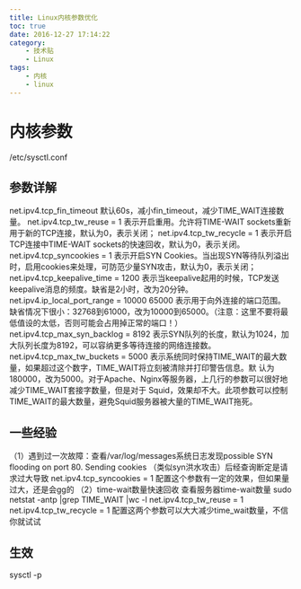 ```yaml
---
title: Linux内核参数优化
toc: true
date: 2016-12-27 17:14:22
category: 
	- 技术贴
	- Linux
tags: 
    - 内核
    - linux
---
```


# 内核参数

/etc/sysctl.conf

## 参数详解
net.ipv4.tcp_fin_timeout
默认60s，减小fin_timeout，减少TIME_WAIT连接数量。
net.ipv4.tcp_tw_reuse = 1
表示开启重用。允许将TIME-WAIT sockets重新用于新的TCP连接，默认为0，表示关闭；
net.ipv4.tcp_tw_recycle = 1
表示开启TCP连接中TIME-WAIT sockets的快速回收，默认为0，表示关闭。
net.ipv4.tcp_syncookies = 1 
表示开启SYN Cookies。当出现SYN等待队列溢出时，启用cookies来处理，可防范少量SYN攻击，默认为0，表示关闭； 
net.ipv4.tcp_keepalive_time = 1200 
表示当keepalive起用的时候，TCP发送keepalive消息的频度。缺省是2小时，改为20分钟。 
net.ipv4.ip_local_port_range = 10000 65000 
表示用于向外连接的端口范围。缺省情况下很小：32768到61000，改为10000到65000。（注意：这里不要将最低值设的太低，否则可能会占用掉正常的端口！） 
net.ipv4.tcp_max_syn_backlog = 8192 
表示SYN队列的长度，默认为1024，加大队列长度为8192，可以容纳更多等待连接的网络连接数。 
net.ipv4.tcp_max_tw_buckets = 5000 
表示系统同时保持TIME_WAIT的最大数量，如果超过这个数字，TIME_WAIT将立刻被清除并打印警告信息。默 认为180000，改为5000。对于Apache、Nginx等服务器，上几行的参数可以很好地减少TIME_WAIT套接字数量，但是对于 Squid，效果却不大。此项参数可以控制TIME_WAIT的最大数量，避免Squid服务器被大量的TIME_WAIT拖死。


## 一些经验
（1）遇到过一次故障：查看/var/log/messages系统日志发现possible SYN flooding on port 80. Sending cookies （类似syn洪水攻击）后经查询断定是请求过大导致
net.ipv4.tcp_syncookies = 1  配置这个参数有一定的效果，但如果量过大，还是会gg的
（2）time-wait数量快速回收
查看服务器time-wait数量 sudo netstat -antp |grep TIME_WAIT |wc -l
net.ipv4.tcp_tw_reuse = 1
net.ipv4.tcp_tw_recycle = 1
配置这两个参数可以大大减少time_wait数量，不信你就试试


## 生效
sysctl -p